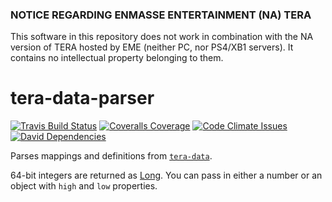### NOTICE REGARDING ENMASSE ENTERTAINMENT (NA) TERA
This software in this repository does not work in combination with the NA version of TERA hosted by EME (neither PC, nor PS4/XB1 servers). It contains no intellectual property belonging to them.

# tera-data-parser

[![Travis Build Status](https://img.shields.io/travis/meishuu/tera-data-parser-js.svg)](https://travis-ci.org/meishuu/tera-data-parser-js)
[![Coveralls Coverage](https://img.shields.io/coveralls/meishuu/tera-data-parser-js.svg)](https://coveralls.io/github/meishuu/tera-data-parser-js)
[![Code Climate Issues](https://img.shields.io/codeclimate/issues/github/meishuu/tera-data-parser-js.svg)](https://codeclimate.com/github/meishuu/tera-data-parser-js)
[![David Dependencies](https://img.shields.io/david/meishuu/tera-data-parser-js.svg)](https://david-dm.org/meishuu/tera-data-parser-js)

Parses mappings and definitions from [`tera-data`](https://github.com/meishuu/tera-data).

64-bit integers are returned as [Long](https://github.com/dcodeIO/long.js). You can pass in either a number or an object with `high` and `low` properties.

